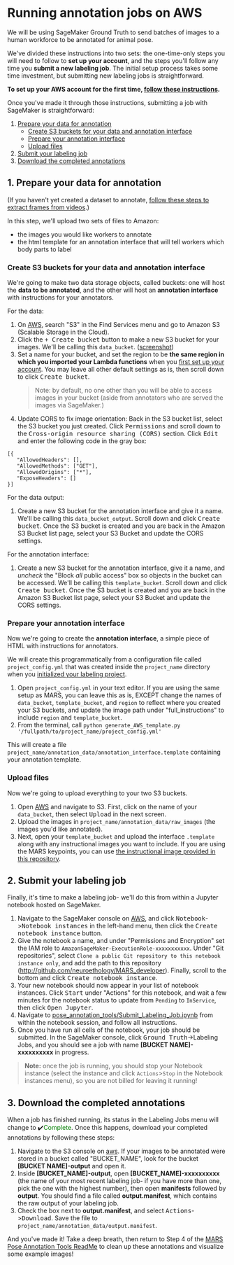 # Running annotation jobs on AWS

We will be using SageMaker Ground Truth to send batches of images to a human workforce to be annotated for animal pose.

We've divided these instructions into two sets: the one-time-only steps you will need to follow to **set up your account**, and the steps you'll follow any time you **submit a new labeling job**. The initial setup process takes some time investment, but submitting new labeling jobs is straightforward.

**To set up your AWS account for the first time, [follow these instructions]().**

Once you've made it through those instructions, submitting a job with SageMaker is straightforward:

1. [Prepare your data for annotation](#2-prepare-your-data-for-annotation)
    * [Create S3 buckets for your data and annotation interface](#create-s3-buckets-for-your-data-and-annotation-interface)
    * [Prepare your annotation interface](#prepare-your-annotation-interface)
    * [Upload files](#upload-files)
2. [Submit your labeling job](#4-submit-your-labeling-job)
3. [Download the completed annotations](#5-download-the-completed-annotations)


## 1. Prepare your data for annotation
(If you haven't yet created a dataset to annotate, [follow these steps to extract frames from videos](../readme.md#extract-video-frames-for-annotation).)

In this step, we'll upload two sets of files to Amazon:
* the images you would like workers to annotate
* the html template for an annotation interface that will tell workers which body parts to label

### Create S3 buckets for your data and annotation interface

We're going to make two data storage objects, called buckets: one will host the **data to be annotated**, and the other will host an **annotation interface** with instructions for your annotators.

For the data:
1. On [AWS](http://console.aws.amazon.com), search "S3" in the Find Services menu and go to Amazon S3 (Scalable Storage in the Cloud).
2. Click the <kbd>+ Create bucket</kbd> button to make a new S3 bucket for your images. We'll be calling this `data_bucket`. ([screenshot](s3bucket.png))
3. Set a name for your bucket, and set the region to be **the same region in which you imported your Lambda functions** when you [first set up your account](readme_initialGTSetup#1-import-the-pre--and-post-processing-lambda-functions). You may leave all other default settings as is, then scroll down to click <kbd>Create bucket</kbd>.
    > Note: by default, no one other than you will be able to access images in your bucket (aside from annotators who are served the images via SageMaker.)
4. Update CORS to fix image orientation: Back in the S3 bucket list, select the S3 bucket you just created. Click <kbd>Permissions</kbd> and scroll down to the <kbd>Cross-origin resource sharing (CORS)</kbd> section. Click <kbd>Edit</kbd> and enter the following code in the gray box:
```
[{
   "AllowedHeaders": [],
   "AllowedMethods": ["GET"],
   "AllowedOrigins": ["*"],
   "ExposeHeaders": []
}]
```

For the data output:
1. Create a new S3 bucket for the annotation interface and give it a name. We'll be calling this `data_bucket_output`. Scroll down and click <kbd>Create bucket</kbd>. Once the S3 bucket is created and you are back in the Amazon S3 Bucket list page, select your S3 Bucket and update the CORS settings.

For the annotation interface:
1. Create a new S3 bucket for the annotation interface, give it a name, and *uncheck* the "Block *all* public access" box so objects in the bucket can be accessed. We'll be calling this `template_bucket`. Scroll down and click <kbd>Create bucket</kbd>. Once the S3 bucket is created and you are back in the Amazon S3 Bucket list page, select your S3 Bucket and update the CORS settings.

### Prepare your annotation interface
Now we're going to create the **annotation interface**, a simple piece of HTML with instructions for annotators.

We will create this programmatically from a configuration file called `project_config.yml` that was created inside the `project_name` directory when you [initialized your labeling project](../pose_annotation_tools#0-initialize-a-new-labeling-project).

1. Open `project_config.yml` in your text editor. If you are using the same setup as MARS, you can leave this as is, EXCEPT change the names of `data_bucket`, `template_bucket`, and `region` to reflect where you created your S3 buckets, and update the image path under "full_instructions" to include `region` and `template_bucket`.
2. From the terminal, call `python generate_AWS_template.py '/fullpath/to/project_name/project_config.yml'`

This will create a file `project_name/annotation_data/annotation_interface.template` containing your annotation template.

### Upload files
Now we're going to upload everything to your two S3 buckets.
1. Open [AWS](http://console.aws.amazon.com) and navigate to S3. First, click on the name of your `data_bucket`, then select <kbd>Upload</kbd> in the next screen.
2. Upload the images in `project_name/annotation_data/raw_images` (the images you'd like annotated).
3. Next, open your `template_bucket` and upload the interface `.template` along with any instructional images you want to include. If you are using the MARS keypoints, you can use [the instructional image provided in this repository](../annotation_interface/front_view_interface/instruction_image_bodyparts.png).

## 2. Submit your labeling job
Finally, it's time to make a labeling job- we'll do this from within a Jupyter notebook hosted on SageMaker.

1. Navigate to the SageMaker console on [AWS](http://console.aws.amazon.com), and click <kbd>Notebook</kbd>-><kbd>Notebook instances</kbd> in the left-hand menu, then click the <kbd>Create notebook instance</kbd> button.
2. Give the notebook a name, and under "Permissions and Encryption" set the IAM role to `AmazonSageMaker-ExecutionRole-xxxxxxxxxxx`. Under "Git repositories", select `Clone a public Git repository to this notebook instance only`, and add the path to this repository (http://github.com/neuroethology/MARS_developer). Finally, scroll to the bottom and click <kbd>Create notebook instance</kbd>.
3. Your new notebook should now appear in your list of notebook instances. Click <kbd>Start</kbd> under "Actions" for this notebook, and wait a few minutes for the notebook status to update from `Pending` to `InService`, then click <kbd>Open Jupyter</kbd>.
4. Navigate to [pose_annotation_tools/Submit_Labeling_Job.ipynb](../Submit_Labeling_Job.ipynb) from within the notebook session, and follow all instructions.
5. Once you have run all cells of the notebook, your job should be submitted. In the SageMaker console, click <kbd>Ground Truth</kbd>-></kbd>Labeling Jobs</kbd>, and you should see a job with name **[BUCKET NAME]-xxxxxxxxxx** in progress.

> **Note:** once the job is running, you should stop your Notebook instance (select the instance and click `Actions`>`Stop` in the Notebook instances menu), so you are not billed for leaving it running!

## 3. Download the completed annotations
When a job has finished running, its status in the Labeling Jobs menu will change to ✔️<span style="color:green">Complete</span>. Once this happens, download your completed annotations by following these steps:

1. Navigate to the S3 console on [aws](http://console.aws.amazon.com). If your images to be annotated were stored in a bucket called "BUCKET_NAME", look for the bucket **[BUCKET NAME]-output** and open it.
2. Inside **[BUCKET_NAME]-output**, open **[BUCKET_NAME]-xxxxxxxxxx** (the name of your most recent labeling job- if you have more than one, pick the one with the highest number), then open **manifests** followed by **output**. You should find a file called **output.manifest**, which contains the raw output of your labeling job.
3. Check the box next to **output.manifest**, and select <kbd>Actions</kbd>-><kbd>Download</kbd>. Save the file to `project_name/annotation_data/output.manifest`.

And you've made it! Take a deep breath, then return to Step 4 of the [MARS Pose Annotation Tools ReadMe](../../pose_annotation_tools#4-post-process-manual-pose-annotations) to clean up these annotations and visualize some example images!

